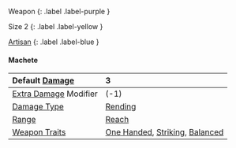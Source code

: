 Weapon
{: .label .label-purple }

Size 2
{: .label .label-yellow }

[Artisan](Game/Designing-Weapons#Artisan)
{: .label .label-blue }

#### Machete

| Default [Damage](Core/Weapons#Damage)                     | 3                                                                                                                       |
| :-------------------------------------------------------- | :---------------------------------------------------------------------------------------------------------------------- |
| [Extra Damage](Game/Core/Attacks#Extra%20Damage) Modifier | (-1)                                                                                                                    |
| [Damage Type](Core/Weapons#Damage%20Type)                 | [Rending](Core/Injury#Rending)                                                                                          |
| [Range](Core/Weapons#Range)                               | [Reach](Core/Movement#Reach)                                                                                            |
| [Weapon Traits](Core/Weapon-Traits)                       | [One Handed](Game/Core/Blocks/One-Handed), [Striking](Game/Core/Blocks/Striking), [Balanced](Game/Core/Blocks/Balanced) |
